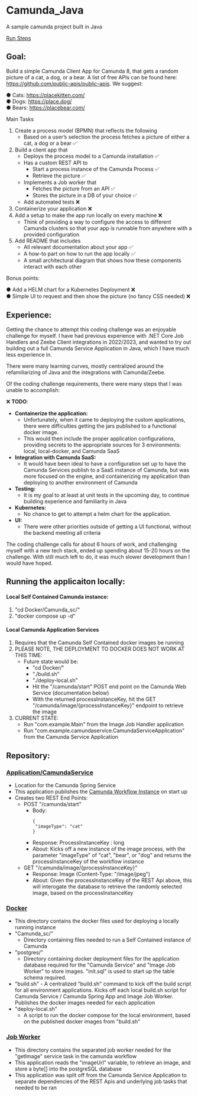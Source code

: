 # Camunda_Java
A sample camunda project built in Java

[Run Steps](https://github.com/mertz1/Camunda_Java?tab=readme-ov-file#running-the-applicaiton-locally)

## Goal:
Build a simple Camunda Client App for Camunda 8, that gets a random picture of a cat, a dog,
or a bear. A list of free APIs can be found here: https://github.com/public-apis/public-apis. We
suggest:

● Cats: https://placekitten.com/  
● Dogs: https://place.dog/  
● Bears: https://placebear.com/

Main Tasks
1. Create a process model (BPMN) that reflects the following
   - Based on a user’s selection the process fetches a picture of either a cat, a dog or
  a bear ✅
2. Build a client app that
   - Deploys the process model to a Camunda installation :white_check_mark:
   - Has a custom REST API to
     - Start a process instance of the Camunda Process :white_check_mark:
     - Retrieve the picture :white_check_mark:
    - Implements a Job worker that
      - Fetches the picture from an API :white_check_mark:
      - Stores the picture in a DB of your choice :white_check_mark:
    - Add automated tests :x:
3. Containerize your application :x:
4. Add a setup to make the app run locally on every machine :x:
   - Think of providing a way to configure the access to different Camunda clusters so
that your app is runnable from anywhere with a provided configuration
5. Add README that includes
   - All relevant documentation about your app :white_check_mark:
   - A how-to part on how to run the app locally :white_check_mark:
   - A small architectural diagram that shows how these components interact with
each other

Bonus points: 

  ● Add a HELM chart for a Kubernetes Deployment :x:  
  ● Simple UI to request and then show the picture (no fancy CSS needed) :x:

## Experience:
Getting the chance to attempt this coding challenge was an enjoyable challenge for myself.  I have had previous experience with .NET Core Job Handlers and Zeebe Client integrations in 2022/2023, and wanted to try out building out a full Camunda Service Application in Java, which I have much less experience in.

There were many learning curves, mostly centralized around the refamiliarizing of Java and the integrations with Camunda/Zeebe.

Of the coding challenge requirements, there were many steps that I was unable to accomplish:  

:x: __TODO__:
-  __Containerize the application:__
   - Unfortunately, when it came to deploying the custom applications, there were difficulties getting the jars published to a functional docker image.
   - This would then include the proper application configurations, providing secrets to the appropriate sources for 3 environments: local, local-docker, and Camunda SaaS
 - __Integration with Camunda SaaS:__
   - It would have been ideal to have a configuration set up to have the Camunda Services publish to a SaaS instance of Camunda, but was more focused on the engine, and containerizing my application than deploying to another environment of Camunda
 - __Testing:__
   - It is my goal to at least at unit tests in the upcoming day, to continue building experience and familiarity in Java
 - __Kubernetes:__
   - No chance to get to attempt a helm chart for the application.
 - __UI:__
   - There were other priorities outside of getting a UI functional, without the backend meeting all criteria  

The coding challenge calls for about 6 hours of work, and challenging myself with a new tech stack, ended up spending about 15-20 hours on the challenge.  With still much left to do, it was much slower development than I would have hoped.

## Running the applicaiton locally:

#### Local Self Contained Camunda instance:
1) "cd Docker/Camunda_sc/"
2) "docker compose up -d"

#### Local Camunda Application Services
1) Requires that the Camunda Self Contained docker images be running
2) PLEASE NOTE, THE DEPLOYMENT TO DOCKER DOES NOT WORK AT THIS TIME:
   - Future state would be:
     - "cd Docker/"
     - "./build.sh"
     - "./deploy-local.sh"
     - Hit the "/camunda/start" POST end point on the Camunda Web Service (documentation below)
     - With the returned processInstanceKey, hit the GET "/camunda/image/{processInstanceKey}" endpoint to retrieve the image
3) CURRENT STATE:
   - Run "com.example.Main" from the Image Job Handler application
   - Run "com.example.camundaservice.CamundaServiceApplication" from the Camunda Service Application


## Repository:
### [Application/CamundaService](https://github.com/mertz1/Camunda_Java/tree/main/Application/CamundaService)
  - Location for the Camunda Spring Service
  - This application publishes the [Camunda Workflow Instance](https://github.com/mertz1/Camunda_Java/blob/main/Application/CamundaService/src/main/resources/ImageProcess.bpmn) on start up
  - Creates two REST End Points:
      - POST "/camunda/start"
        - Body:
           ```
           {
            "imageType": "cat"
           }
           ```
        - Response: ProcessInstanceKey : long
        - About: Kicks off a new instance of the image process, with the parameter "imageType" of "cat", "bear", or "dog" and returns the processInstanceKey of the workflow instance   
      - GET "/camunda/image/{processInstanceKey}"
        - Response: Image (Content-Type: "/image/jpeg")
        - About: Given the processInstanceKey of the REST Api above, this will interogate the database to retrieve the randomly selected image, based on the processInstanceKey
       
    
### [Docker](https://github.com/mertz1/Camunda_Java/tree/main/Docker)
  - This directory contains the docker files used for deploying a locally running instance
  - "Camunda_sc/"
    - Directory containing files needed to run a Self Contained instance of Camunda
  - "postgres/"
    -  Directory containing docker deployment files for the application database required for the "Camunda Service" and "Image Job Worker" to store images.  "init.sql" is used to start up the table schema required. 
  -  "build.sh"
    - A centralized "build.sh" command to kick off the build script for all environment applications.  Kicks off each local build.sh script for Camunda Service / Camunda Spring App and Image Job Worker.  Publishes the docker images needed for each application
   - "deploy-local.sh"
     - A script to run the docker compose for the local environment, based on the published docker images from "build.sh"
    
### [Job Worker](https://github.com/mertz1/Camunda_Java/tree/main/Job%20Worker)
  - This directory contains the separated job worker needed for the "getImage" service task in the camunda workflow
  - This application reads the "imageUrl" variable, to retrieve an image, and store a byte[] into the postgreSQL database
  - This application was split off from the Camunda Service Application to separate dependencies of the REST Apis and underlying job tasks that needed to be ran
